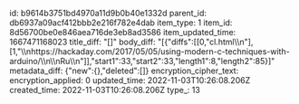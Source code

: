 id: b9614b3751bd4970a11d9b0b40e1332d
parent_id: db6937a09acf412bbb2e216f782e4dab
item_type: 1
item_id: 8d56700be0e846aea716de3eb8ad3586
item_updated_time: 1667471168023
title_diff: "[]"
body_diff: "[{\"diffs\":[[0,\"cl.html\\\n\"],[1,\"\\\nhttps://hackaday.com/2017/05/05/using-modern-c-techniques-with-arduino/\\\n\\\nRu\\\n\"]],\"start1\":33,\"start2\":33,\"length1\":8,\"length2\":85}]"
metadata_diff: {"new":{},"deleted":[]}
encryption_cipher_text: 
encryption_applied: 0
updated_time: 2022-11-03T10:26:08.206Z
created_time: 2022-11-03T10:26:08.206Z
type_: 13
